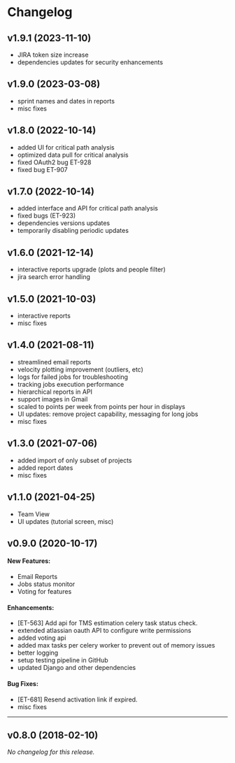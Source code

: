 # Changelog


## v1.9.1 (2023-11-10)
- JIRA token size increase
- dependencies updates for security enhancements

## v1.9.0 (2023-03-08)
- sprint names and dates in reports
- misc fixes

## v1.8.0 (2022-10-14)
- added UI for critical path analysis
- optimized data pull for critical analysis
- fixed OAuth2 bug ET-928
- fixed bug ET-907 


## v1.7.0 (2022-10-14)
- added interface and API for critical path analysis
- fixed bugs (ET-923)
- dependencies versions updates
- temporarily disabling periodic updates

## v1.6.0 (2021-12-14)
- interactive reports upgrade (plots and people filter)
- jira search error handling

## v1.5.0 (2021-10-03)
- interactive reports
- misc fixes

## v1.4.0 (2021-08-11)
- streamlined email reports
- velocity plotting improvement (outliers, etc)
- logs for failed jobs for troubleshooting
- tracking jobs execution performance
- hierarchical reports in API
- support images in Gmail
- scaled to points per week from points per hour in displays
- UI updates: remove project capability, messaging for long jobs
- misc fixes

## v1.3.0 (2021-07-06)
- added import of only subset of projects
- added report dates
- misc fixes

## v1.1.0 (2021-04-25)
- Team View
- UI updates (tutorial screen, misc)

## v0.9.0 (2020-10-17)

#### New Features:
- Email Reports
- Jobs status monitor
- Voting for features

#### Enhancements:

- [ET-563] Add api for TMS estimation celery task status check.
- extended atlassian oauth API to configure write permissions
- added voting api
- added max tasks per celery worker to prevent out of memory issues
- better logging
- setup testing pipeline in GitHub
- updated Django and other dependencies

#### Bug Fixes:

- [ET-681] Resend activation link if expired.
- misc fixes


---

## v0.8.0 (2018-02-10)
*No changelog for this release.*
